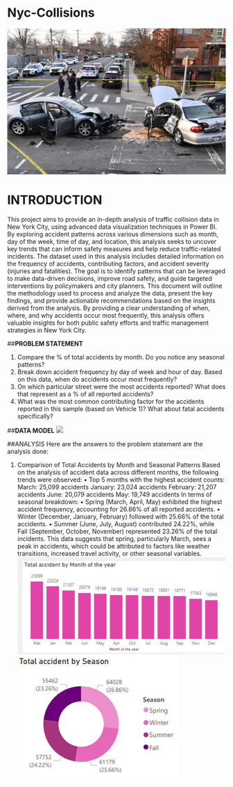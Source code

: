 # Nyc-Collisions
![](https://github.com/Chisom-Blessing/Nyc-Collisions/blob/main/nyc_image.jpg)
# INTRODUCTION
This project aims to provide an in-depth analysis of traffic collision data in New York City, using advanced data visualization techniques in Power BI. By exploring accident patterns across various dimensions such as month, day of the week, time of day, and location, this analysis seeks to uncover key trends that can inform safety measures and help reduce traffic-related incidents.
The dataset used in this analysis includes detailed information on the frequency of accidents, contributing factors, and accident severity (injuries and fatalities). The goal is to identify patterns that can be leveraged to make data-driven decisions, improve road safety, and guide targeted interventions by policymakers and city planners.
This document will outline the methodology used to process and analyze the data, present the key findings, and provide actionable recommendations based on the insights derived from the analysis. 
By providing a clear understanding of when, where, and why accidents occur most frequently, this analysis offers valuable insights for both public safety efforts and traffic management strategies in New York City.

##**PROBLEM STATEMENT**
1.	Compare the % of total accidents by month. Do you notice any seasonal patterns?
2.	 Break down accident frequency by day of week and hour of day. Based on this data, when do accidents occur most frequently? 
3.	 On which particular street were the most accidents reported? What does that represent as a % of all reported accidents? 
4.	 What was the most common contributing factor for the accidents reported in this sample (based on Vehicle 1)? What about fatal accidents specifically?

##**DATA MODEL**
![](model.png)

##ANALYSIS
Here are the answers to the problem statement are the analysis done:
1. Comparison of Total Accidents by Month and Seasonal Patterns
Based on the analysis of accident data across different months, the following trends were observed:
•	Top 5 months with the highest accident counts:
    	  March: 25,099 accidents
        January: 23,024 accidents
        February: 21,207 accidents
    	  June: 20,079 accidents
        May: 19,749 accidents
In terms of seasonal breakdown:
•	Spring (March, April, May) exhibited the highest accident frequency, accounting for 26.86% of all reported accidents.
•	Winter (December, January, February) followed with 25.66% of the total accidents.
•	Summer (June, July, August) contributed 24.22%, while Fall (September, October, November) represented 23.26% of the total incidents.
This data suggests that spring, particularly March, sees a peak in accidents, which could be attributed to factors like weather transitions, increased travel activity, or other seasonal variables.
![](month.png)
![](season.png)
